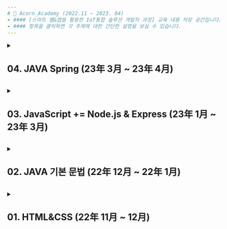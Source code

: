 ```yaml
---
# 📌 Acorn_Academy (2022.11 ~ 2023. 04)
- #### [스마트 웹&앱을 활용한 IoT통합 솔루션 개발자 과정] 교육 내용 저장 공간입니다.
- #### 항목을 클릭하면 각 주제에 대한 간단한 설명을 보실 수 있습니다.
---
```

<details>
<summary>
<h2> 04. JAVA Spring (23年 3月 ~ 23年 4月)<h2>
</summary>

### 📁 3_ WebAppStudy / S01, S02
내용입력내용입력
<br><br><br><br><br>  
</details>

<details>
<summary>
<h2> 03. JavaScript += Node.js & Express (23年 1月 ~ 23年 3月)<h2>
</summary>

### 📁 3_ WebAppStudy / JS01, JS02, JS03
내용입력내용입력
<br><br><br><br><br>  
</details>


<details>
<summary>
<h2> 02. JAVA 기본 문법 (22年 12月 ~ 22年 1月)<h2>
</summary>

### 📁 2_ JAVA(note & review)
### 1. 기본개념
- 변수, 타입(기본형과 자료형)
- Input과 output (Scanner, BufferedReader, System.out.*)
- 연산자(산술, 증감, 비교/관계, 논리, 삼항, 문자열 결합 등)
- 조건문과 반복문 If, Switch, For, While, enhanced for
- 분기문 break, continue, return
- 배열(1차원, 2차원, ㄱ변)
- 여러가지 형태의 메서드

### 2. 객체 지향 문법
- 클래스와 객체
- 생성자, this, 오버로딩
- 접근지정자 (private, public, protected, default)
- 정보은닉 (POJO, 캡슐화)
- static, final, 싱글톤 패턴

- 상속(extends)과 오버라이딩
- 다형성(polymorphism)과 오버로딩, 오버라이딩
- 타입변환(업캐스팅, 다운캐스팅)
- IS-A관계(상속), HAS-A 관계(composition)
- 추상클래스, 추상메소드, 템플릿 메소드 패턴
- 인터페이스, 추상메소드와 구현(implements), 다중 구현
- 앱 3계층(DAO - Service - Presentation)

### 3. 심화(util 라이브러리 등)
- Object 클래스(equals, hashCode, toString)
- String 클래스
- Class 클래스
- 컬렉션 프레임워크(제네릭)

- 내부 클래스와 익명 클래스(익명 객체)
- 람다식
- 스트링
- 예외처리
- 입출력
- 쓰레드

<br><br><br><br><br>  
</details>


<details>
<summary>
<h2> 01. HTML&CSS (22年 11月 ~ 12月)<h2>
</summary>

### 📁 01_HTML&CSS 
- HTML5 : HTML개요 및 기본 태그 사용법, 시멘틱 태그, form 태그
- CSS3 : 선택자, 레이아웃, Animation 및 Transition, 미디어 쿼리, 웹 폰트
- JS : 이벤트 기본 사용법
  
![bulb](https://user-images.githubusercontent.com/118149752/230606230-a95b2370-0927-43ac-8348-6a21ccdc4b96.gif)
![1](https://user-images.githubusercontent.com/118149752/230605838-85e5945b-46b5-44f2-bce9-0ed03331e2b2.png)
<br><br><br><br><br>  
</details>

<!--

<details>
<summary>
<h2> 03. [책] Express.js로 게시판 만들기<h2>
</summary>

#### 📁 03_Board_by_Express
<p align="center">
  <img src="https://user-images.githubusercontent.com/118149752/222939294-5d60391a-3cdf-4f87-90d7-fe9e7d07bd96.png">
</p>

- Express.js를 이용한 기초적인 게시판 구현에 대해 다룬 책입니다.  
- Express.js에서 MVC패턴을 어떤 구조로 설계하는지에 대해 참고할 수 있었고,  
 구체적인 CRUD기능은 책에서 제시한 코드를 따르기보다 직접 고민하여 구현해보는 것을 목표로 하였습니다.
 <br><br><br><br><br>
</details>

<!--ㅇㅇㅇㅇㅇㅇㅇㅇㅇㅇㅇㅇㅇㅇㅇㅇㅇㅇㅇㅇㅇㅇㅇㅇㅇㅇㅇㅇ 

-->
